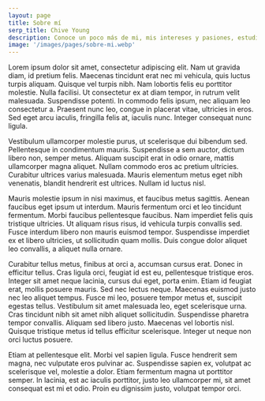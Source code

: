 ```yaml
---
layout: page
title: Sobre mí
serp_title: Chive Young
description: Conoce un poco más de mi, mis intereses y pasiones, estudios y trabajos.
image: '/images/pages/sobre-mi.webp'
---
```


Lorem ipsum dolor sit amet, consectetur adipiscing elit. Nam ut gravida diam, id pretium felis. Maecenas tincidunt erat nec mi vehicula, quis luctus turpis aliquam. Quisque vel turpis nibh. Nam lobortis felis eu porttitor molestie. Nulla facilisi. Ut consectetur ex at diam tempor, in rutrum velit malesuada. Suspendisse potenti. In commodo felis ipsum, nec aliquam leo consectetur a. Praesent nunc leo, congue in placerat vitae, ultricies in eros. Sed eget arcu iaculis, fringilla felis at, iaculis nunc. Integer consequat nunc ligula.

Vestibulum ullamcorper molestie purus, ut scelerisque dui bibendum sed. Pellentesque in condimentum mauris. Suspendisse a sem auctor, dictum libero non, semper metus. Aliquam suscipit erat in odio ornare, mattis ullamcorper magna aliquet. Nullam commodo eros ac pretium ultricies. Curabitur ultrices varius malesuada. Mauris elementum metus eget nibh venenatis, blandit hendrerit est ultrices. Nullam id luctus nisl.

Mauris molestie ipsum in nisi maximus, et faucibus metus sagittis. Aenean faucibus eget ipsum ut interdum. Mauris fermentum orci et leo tincidunt fermentum. Morbi faucibus pellentesque faucibus. Nam imperdiet felis quis tristique ultricies. Ut aliquam risus risus, id vehicula turpis convallis sed. Fusce interdum libero non mauris euismod tempor. Suspendisse imperdiet ex et libero ultricies, ut sollicitudin quam mollis. Duis congue dolor aliquet leo convallis, a aliquet nulla ornare.

Curabitur tellus metus, finibus at orci a, accumsan cursus erat. Donec in efficitur tellus. Cras ligula orci, feugiat id est eu, pellentesque tristique eros. Integer sit amet neque lacinia, cursus dui eget, porta enim. Etiam id feugiat erat, mollis posuere mauris. Sed nec lectus neque. Maecenas euismod justo nec leo aliquet tempus. Fusce mi leo, posuere tempor metus et, suscipit egestas tellus. Vestibulum sit amet malesuada leo, eget scelerisque urna. Cras tincidunt nibh sit amet nibh aliquet sollicitudin. Suspendisse pharetra tempor convallis. Aliquam sed libero justo. Maecenas vel lobortis nisl. Quisque tristique metus id tellus efficitur scelerisque. Integer ut neque non orci luctus posuere.

Etiam at pellentesque elit. Morbi vel sapien ligula. Fusce hendrerit sem magna, nec vulputate eros pulvinar ac. Suspendisse sapien ex, volutpat ac scelerisque vel, molestie a dolor. Etiam fermentum magna ut porttitor semper. In lacinia, est ac iaculis porttitor, justo leo ullamcorper mi, sit amet consequat est mi et odio. Proin eu dignissim justo, volutpat tempor orci.
